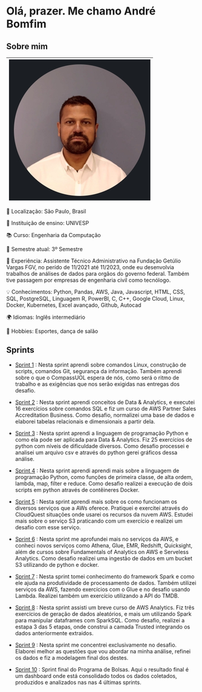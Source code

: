 # Olá, prazer. Me chamo André Bomfim

## Sobre mim




| ![](img/foto.jpg) |
| :--------------------: |





📍 Localização: São Paulo, Brasil  

🏫 Instituição de ensino: UNIVESP

📚 Curso: Engenharia da Computação 

📅 Semestre atual: 3º Semestre 

💼 Experiência: Assistente Técnico Administrativo na Fundação Getúlio Vargas FGV, no perído de 11/2021 até 11/2023, onde eu desenvolvia trabalhos de análises de dados para orgãos do governo federal. Também tive passagem por empresas de engenharia civil como tecnólogo. 

💡 Conhecimentos: Python, Pandas, AWS, Java, Javascript, HTML, CSS, SQL, PostgreSQL, Linguagem R, PowerBI, C, C++, Google Cloud, Linux, Docker, Kubernetes, Excel avançado, Github, Autocad 

🌍 Idiomas: Inglês intermediário

🎨 Hobbies: Esportes, dança de salão



## Sprints

* [Sprint 1](Sprint%201/) : Nesta sprint aprendi sobre comandos Linux, construção de scripts, comandos Git, segurança da informação. Também aprendi sobre o que o CompassUOL espera de nós, como será o ritmo de trabalho e as exigências que nos serão exigidas nas entregas dos desafio.

* [Sprint 2](Sprint%202/) : Nesta sprint aprendi conceitos de Data & Analytics, e executei 16 exercícios sobre comandos SQL e fiz um curso de AWS Partner Sales Accreditation Business. Como desafio, normalizei uma base de dados e elaborei tabelas relacionais e dimensionais a partir dela.

* [Sprint 3](Sprint%203/) : Nesta sprint aprendi a linguagem de programação Python e como ela pode ser aplicada para Data & Analytics. Fiz 25 exercícios de python com níveis de dificuldade diversos. Como desafio processei e analisei um arquivo csv e através do python gerei gráficos dessa análise.

* [Sprint 4](Sprint%204/) : Nesta sprint aprendi aprendi mais sobre a linguagem de programação Python, como funções de primeira classe, de alta ordem, lambda, map, filter e reduce. Como desafio realizei a execução de dois scripts em python através de contêineres Docker.

* [Sprint 5](Sprint%205/) : Nesta sprint aprendi mais sobre os como funcionam os diversos serviços que a AWs oferece. Pratiquei e exercitei através do CloudQuest situações onde usarei os recursos da nuvem AWS. Estudei mais sobre o serviço S3 praticando com um exercício e realizei um desafio com esse serviço.

* [Sprint 6](Sprint%206/) : Nesta sprint me aprofundei mais no serviços da AWS, e conheci novos serviços como Athena, Glue, EMR, Redshift, Quicksight, além de cursos sobre Fundamentals of Analytics on AWS e Serveless Analytics. Como desafio realizei uma ingestão de dados em um bucket S3 utilizando de python e docker.

* [Sprint 7](/Sprint%207/) : Nesta sprint tomei conhecimento do framework Spark e como ele ajuda na produtividade de processamento de dados. Também utilizei serviços da AWS, fazendo exercícios com o Glue e no desafio usando Lambda. Realizei também um exercício utilizando a API do TMDB.

* [Sprint 8](/Sprint%208/) : Nesta sprint assisti um breve curso de AWS Analytics. Fiz três exercícios de geração de dados aleatórios, e mais um utilizando Spark para manipular dataframes com SparkSQL. Como desafio, realizei a estapa 3 das 5 etapas, onde construi a camada Trusted integrando os dados anteriormente extraidos.

* [Sprint 9](/Sprint%209/) : Nesta sprint me concentrei exclusivamente no desafio. Elaborei melhor as questões que vou abordar na minha análise, refinei os dados e fiz a modelagem final dos destes.

* [Sprint 10](/Sprint%2010/) : Sprint final do Programa de Bolsas. Aqui o resultado final é um dashboard onde está consolidado todos os dados coletados,  produzidos e analizados nas nas 4 últimas sprints.




